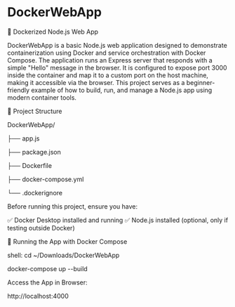 # DockerWebApp
🚀 Dockerized Node.js Web App

DockerWebApp is a basic Node.js web application designed to demonstrate containerization using Docker and service orchestration with Docker Compose. The application runs an Express server that responds with a simple "Hello" message in the browser. It is configured to expose port 3000 inside the container and map it to a custom port on the host machine, making it accessible via the browser. This project serves as a beginner-friendly example of how to build, run, and manage a Node.js app using modern container tools.

📂 Project Structure

DockerWebApp/

├── app.js

├── package.json

├── Dockerfile

├── docker-compose.yml

└── .dockerignore

Before running this project, ensure you have:

✅ Docker Desktop installed and running
✅ Node.js installed (optional, only if testing outside Docker)


🚀 Running the App with Docker Compose

shell:
cd ~/Downloads/DockerWebApp

docker-compose up --build

Access the App in Browser:

http://localhost:4000
